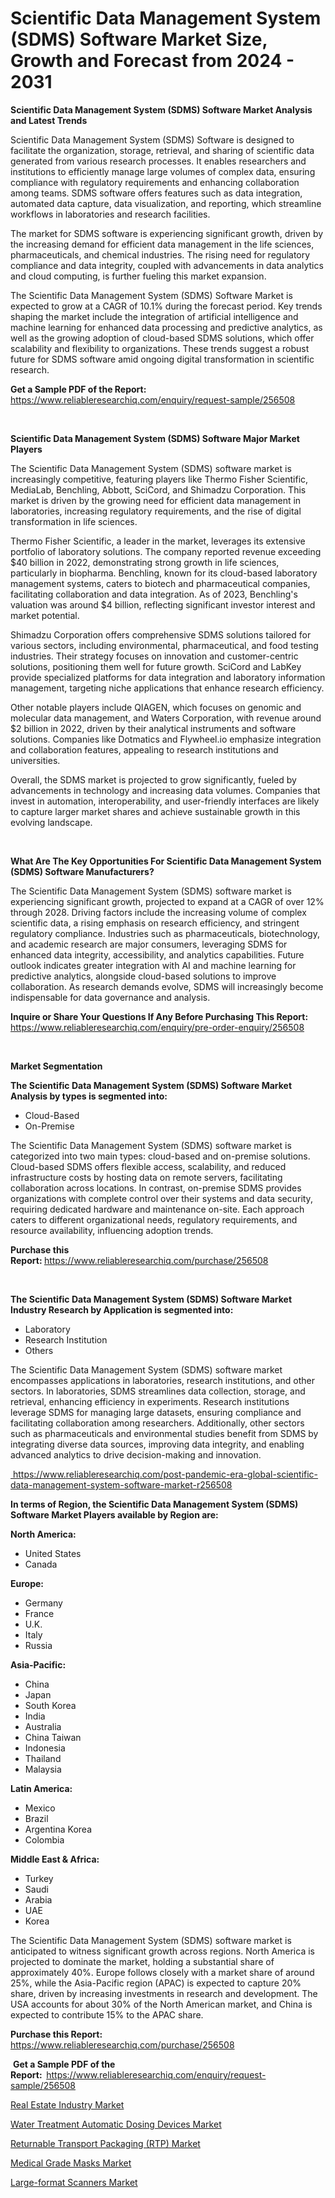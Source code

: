 <p><h1>Scientific Data Management System (SDMS) Software Market Size, Growth and Forecast from 2024 - 2031</h1></p><p><strong>Scientific Data Management System (SDMS) Software Market Analysis and Latest Trends</strong></p>
<p><p>Scientific Data Management System (SDMS) Software is designed to facilitate the organization, storage, retrieval, and sharing of scientific data generated from various research processes. It enables researchers and institutions to efficiently manage large volumes of complex data, ensuring compliance with regulatory requirements and enhancing collaboration among teams. SDMS software offers features such as data integration, automated data capture, data visualization, and reporting, which streamline workflows in laboratories and research facilities.</p><p>The market for SDMS software is experiencing significant growth, driven by the increasing demand for efficient data management in the life sciences, pharmaceuticals, and chemical industries. The rising need for regulatory compliance and data integrity, coupled with advancements in data analytics and cloud computing, is further fueling this market expansion. </p><p>The Scientific Data Management System (SDMS) Software Market is expected to grow at a CAGR of 10.1% during the forecast period. Key trends shaping the market include the integration of artificial intelligence and machine learning for enhanced data processing and predictive analytics, as well as the growing adoption of cloud-based SDMS solutions, which offer scalability and flexibility to organizations. These trends suggest a robust future for SDMS software amid ongoing digital transformation in scientific research.</p></p>
<p><strong>Get a Sample PDF of the Report:&nbsp;</strong> <a href="https://www.reliableresearchiq.com/enquiry/request-sample/256508?utm_campaign=99&utm_medium=2&utm_source=Github&utm_content=ia&utm_term=31102024&utm_id=scientific-data-management-system-sdms-software">https://www.reliableresearchiq.com/enquiry/request-sample/256508</a></p>
<p>&nbsp;</p>
<p><strong>Scientific Data Management System (SDMS) Software Major Market Players</strong></p>
<p><p>The Scientific Data Management System (SDMS) software market is increasingly competitive, featuring players like Thermo Fisher Scientific, MediaLab, Benchling, Abbott, SciCord, and Shimadzu Corporation. This market is driven by the growing need for efficient data management in laboratories, increasing regulatory requirements, and the rise of digital transformation in life sciences.</p><p>Thermo Fisher Scientific, a leader in the market, leverages its extensive portfolio of laboratory solutions. The company reported revenue exceeding $40 billion in 2022, demonstrating strong growth in life sciences, particularly in biopharma. Benchling, known for its cloud-based laboratory management systems, caters to biotech and pharmaceutical companies, facilitating collaboration and data integration. As of 2023, Benchling's valuation was around $4 billion, reflecting significant investor interest and market potential.</p><p>Shimadzu Corporation offers comprehensive SDMS solutions tailored for various sectors, including environmental, pharmaceutical, and food testing industries. Their strategy focuses on innovation and customer-centric solutions, positioning them well for future growth. SciCord and LabKey provide specialized platforms for data integration and laboratory information management, targeting niche applications that enhance research efficiency.</p><p>Other notable players include QIAGEN, which focuses on genomic and molecular data management, and Waters Corporation, with revenue around $2 billion in 2022, driven by their analytical instruments and software solutions. Companies like Dotmatics and Flywheel.io emphasize integration and collaboration features, appealing to research institutions and universities.</p><p>Overall, the SDMS market is projected to grow significantly, fueled by advancements in technology and increasing data volumes. Companies that invest in automation, interoperability, and user-friendly interfaces are likely to capture larger market shares and achieve sustainable growth in this evolving landscape.</p></p>
<p>&nbsp;</p>
<p><strong>What Are The Key Opportunities For Scientific Data Management System (SDMS) Software Manufacturers?</strong></p>
<p><p>The Scientific Data Management System (SDMS) software market is experiencing significant growth, projected to expand at a CAGR of over 12% through 2028. Driving factors include the increasing volume of complex scientific data, a rising emphasis on research efficiency, and stringent regulatory compliance. Industries such as pharmaceuticals, biotechnology, and academic research are major consumers, leveraging SDMS for enhanced data integrity, accessibility, and analytics capabilities. Future outlook indicates greater integration with AI and machine learning for predictive analytics, alongside cloud-based solutions to improve collaboration. As research demands evolve, SDMS will increasingly become indispensable for data governance and analysis.</p></p>
<p><strong>Inquire or Share Your Questions If Any Before Purchasing This Report:</strong> <a href="https://www.reliableresearchiq.com/enquiry/pre-order-enquiry/256508?utm_campaign=99&utm_medium=2&utm_source=Github&utm_content=ia&utm_term=31102024&utm_id=scientific-data-management-system-sdms-software">https://www.reliableresearchiq.com/enquiry/pre-order-enquiry/256508</a></p>
<p>&nbsp;</p>
<p><strong>Market Segmentation</strong></p>
<p><strong>The Scientific Data Management System (SDMS) Software Market Analysis by types is segmented into:</strong></p>
<p><ul><li>Cloud-Based</li><li>On-Premise</li></ul></p>
<p><p>The Scientific Data Management System (SDMS) software market is categorized into two main types: cloud-based and on-premise solutions. Cloud-based SDMS offers flexible access, scalability, and reduced infrastructure costs by hosting data on remote servers, facilitating collaboration across locations. In contrast, on-premise SDMS provides organizations with complete control over their systems and data security, requiring dedicated hardware and maintenance on-site. Each approach caters to different organizational needs, regulatory requirements, and resource availability, influencing adoption trends.</p></p>
<p><strong>Purchase this Report:&nbsp;</strong><a href="https://www.reliableresearchiq.com/purchase/256508?utm_campaign=99&utm_medium=2&utm_source=Github&utm_content=ia&utm_term=31102024&utm_id=scientific-data-management-system-sdms-software">https://www.reliableresearchiq.com/purchase/256508</a></p>
<p>&nbsp;</p>
<p><strong>The Scientific Data Management System (SDMS) Software Market Industry Research by Application is segmented into:</strong></p>
<p><ul><li>Laboratory</li><li>Research Institution</li><li>Others</li></ul></p>
<p><p>The Scientific Data Management System (SDMS) software market encompasses applications in laboratories, research institutions, and other sectors. In laboratories, SDMS streamlines data collection, storage, and retrieval, enhancing efficiency in experiments. Research institutions leverage SDMS for managing large datasets, ensuring compliance and facilitating collaboration among researchers. Additionally, other sectors such as pharmaceuticals and environmental studies benefit from SDMS by integrating diverse data sources, improving data integrity, and enabling advanced analytics to drive decision-making and innovation.</p></p>
<p><a href="https://www.reliableresearchiq.com/post-pandemic-era-global-scientific-data-management-system-software-market-r256508?utm_campaign=99&utm_medium=2&utm_source=Github&utm_content=ia&utm_term=31102024&utm_id=scientific-data-management-system-sdms-software">&nbsp;https://www.reliableresearchiq.com/post-pandemic-era-global-scientific-data-management-system-software-market-r256508</a></p>
<p><strong>In terms of Region, the Scientific Data Management System (SDMS) Software Market Players available by Region are:</strong></p>
<p>
    <p> <strong> North America: </strong>
        <ul>
            <li>United States</li>
            <li>Canada</li>
        </ul>
        </p> 
    <p> <strong> Europe: </strong>
        <ul>
            <li>Germany</li>
            <li>France</li>
            <li>U.K.</li>
            <li>Italy</li>
            <li>Russia</li>
        </ul>
        </p> 
    <p> <strong> Asia-Pacific: </strong>
        <ul>
            <li>China</li>
            <li>Japan</li>
            <li>South Korea</li>
            <li>India</li>
            <li>Australia</li>
            <li>China Taiwan</li>
            <li>Indonesia</li>
            <li>Thailand</li>
            <li>Malaysia</li>
        </ul>
        </p> 
    <p> <strong> Latin America: </strong>
        <ul>
            <li>Mexico</li>
            <li>Brazil</li>
            <li>Argentina Korea</li>
            <li>Colombia</li>
        </ul>
        </p> 
    <p> <strong> Middle East & Africa: </strong>
        <ul>
            <li>Turkey</li>
            <li>Saudi</li>
            <li>Arabia</li>
            <li>UAE</li>
            <li>Korea</li>
        </ul>
    </p>
    </p>
<p><p>The Scientific Data Management System (SDMS) software market is anticipated to witness significant growth across regions. North America is projected to dominate the market, holding a substantial share of approximately 40%. Europe follows closely with a market share of around 25%, while the Asia-Pacific region (APAC) is expected to capture 20% share, driven by increasing investments in research and development. The USA accounts for about 30% of the North American market, and China is expected to contribute 15% to the APAC share.</p></p>
<p><strong>Purchase this Report: </strong><a href="https://www.reliableresearchiq.com/purchase/256508?utm_campaign=99&utm_medium=2&utm_source=Github&utm_content=ia&utm_term=31102024&utm_id=scientific-data-management-system-sdms-software">https://www.reliableresearchiq.com/purchase/256508</a></p>
<p>&nbsp;<strong>Get a Sample PDF of the Report:&nbsp;&nbsp;</strong><a href="https://www.reliableresearchiq.com/enquiry/request-sample/256508?utm_campaign=99&utm_medium=2&utm_source=Github&utm_content=ia&utm_term=31102024&utm_id=scientific-data-management-system-sdms-software">https://www.reliableresearchiq.com/enquiry/request-sample/256508</a></p>
<p><strong></strong></p>
<p><p><a href="https://github.com/ibbiechinotit/Market-Research-Report-List-1/blob/main/real-estate-industry-market.md?utm_campaign=99&utm_medium=2&utm_source=Github&utm_content=ia&utm_term=31102024&utm_id=scientific-data-management-system-sdms-software">Real Estate Industry Market</a></p><p><a href="https://issuu.com/reportprime-2/docs/water-treatment-automatic-dosing-de_d51c704207e360?utm_campaign=99&utm_medium=2&utm_source=Github&utm_content=ia&utm_term=31102024&utm_id=scientific-data-management-system-sdms-software">Water Treatment Automatic Dosing Devices Market</a></p><p><a href="https://github.com/elseludvikoh/Market-Research-Report-List-1/blob/main/returnable-transport-packaging-rtp-market.md?utm_campaign=99&utm_medium=2&utm_source=Github&utm_content=ia&utm_term=31102024&utm_id=scientific-data-management-system-sdms-software">Returnable Transport Packaging (RTP) Market</a></p><p><a href="https://www.linkedin.com/pulse/medical-grade-masks-market-opportunities-emerging-global-trends-eqw4c?utm_campaign=99&utm_medium=2&utm_source=Github&utm_content=ia&utm_term=31102024&utm_id=scientific-data-management-system-sdms-software">Medical Grade Masks Market</a></p><p><a href="https://issuu.com/reportprime-2/docs/large-format-scanners-market-size-2_9bf826e56152f1?utm_campaign=99&utm_medium=2&utm_source=Github&utm_content=ia&utm_term=31102024&utm_id=scientific-data-management-system-sdms-software">Large-format Scanners Market</a></p></p>